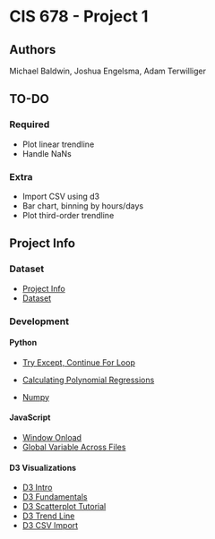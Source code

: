 # CIS 678 - Project 1

## Authors
Michael Baldwin, Joshua Engelsma, Adam Terwilliger

## TO-DO
### Required
- Plot linear trendline
- Handle NaNs

### Extra
- Import CSV using d3
- Bar chart, binning by hours/days
- Plot third-order trendline

## Project Info
### Dataset
- [Project Info](http://www.cis.gvsu.edu/~wolffe/courses/cs678/projects/project1.pdf)
- [Dataset](http://www.cis.gvsu.edu/~wolffe/courses/cs678/projects/downloads.txt)

### Development
#### Python
- [Try Except, Continue For Loop](http://stackoverflow.com/questions/4799974/continue-on-except-of-a-try-block-in-python)

- [Calculating Polynomial Regressions](http://hotmath.com/hotmath_help/topics/quadratic-regression.html)

- [Numpy](http://docs.scipy.org/doc/numpy/reference/generated/numpy.linalg.solve.html#numpy.linalg.solve)
#### JavaScript
- [Window Onload](https://developer.mozilla.org/en-US/docs/Web/API/GlobalEventHandlers/onload)
- [Global Variable Across Files](http://stackoverflow.com/questions/3244361/can-i-access-variables-from-another-file)

#### D3 Visualizations
- [D3 Intro](http://d3js.org/#introduction)
- [D3 Fundamentals](http://alignedleft.com/tutorials/d3/fundamentals)
- [D3 Scatterplot Tutorial](https://www.oreilly.com/learning/making-a-scatterplot-with-d3-js)
- [D3 Trend Line](http://bl.ocks.org/benvandyke/8459843)
- [D3 CSV Import](https://github.com/mbostock/d3/wiki/CSV)
